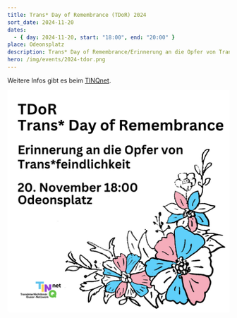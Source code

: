 ```yaml
---
title: Trans* Day of Remembrance (TDoR) 2024
sort_date: 2024-11-20
dates:
  - { day: 2024-11-20, start: "18:00", end: "20:00" }
place: Odeonsplatz
description: Trans* Day of Remembrance/Erinnerung an die Opfer von Trans*feindlichkeit
hero: /img/events/2024-tdor.png
---
```


Weitere Infos gibt es beim [TINQnet](https://www.instagram.com/tinqnet/).

![](/img/events/2024-tdor.png)
